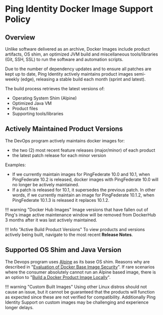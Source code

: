 # Ping Identity Docker Image Support Policy

## Overview

Unlike software delivered as an archive, Docker Images include product artifacts, OS shim, an optimized JVM build
and miscellaneous tools/libraries (Git, SSH, SSL) to run the software and automation scripts.

Due to the number of dependency updates and to ensure all patches are kept up to date, Ping Identity actively maintains product images semi-weekly (edge), releasing a stable build each month (sprint and latest).

The build process retrieves the latest versions of:

* Operating System Shim (Alpine)
* Optimized Java VM
* Product files
* Supporting tools/libraries

## Actively Maintained Product Versions

The DevOps program actively maintains docker images for:

* the two (2) most recent feature releases (major/minor) of each product
* the latest patch release for each minor version

Examples:

* If we currently maintain images for PingFederate 10.0 and 10.1, when PingFederate 10.2 is released, docker images with PingFederate 10.0 will no longer be actively maintained.
* If a patch is released for 10.1, it supersedes the previous patch. In other words, if we currently maintain an image for PingFederate 10.1.2, when PingFederate 10.1.3 is released it replaces 10.1.2.

!!! warning "Docker Hub Images"
    Image versions that have fallen out of Ping's image active maintenance window will be removed from DockerHub 3 months after it was last actively maintained.

!!! Info "Active Build Product Versions"
    To view products and versions actively being built, navigate to the most recent **Release Notes**.

## Supported OS Shim and Java Version

The Devops program uses [Alpine](https://hub.docker.com/_/alpine) as its base OS shim. Reasons why are described in "[Evaluation of Docker Base Image Security](./dockerImageSecurity.md)".
If rare scenarios where the consumer absolutely cannot run an Alpine based image, there is an option to "[Build a Docker Product Image Locally](./buildLocal.md)".

!!! warning "Custom Built Images" 
    Using other Linux distros should not cause an issue, but it cannot be guaranteed that the products will function as expected since these are not verified for compatibility. Additionally Ping Identity Support on custom images may be challenging and experience longer delays. 
